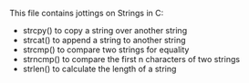 This file contains jottings on Strings in C:
- strcpy() to copy a string over another string
- strcat() to append a string to another string
- strcmp() to compare two strings for equality
- strncmp() to compare the first n characters of two strings
- strlen() to calculate the length of a string

